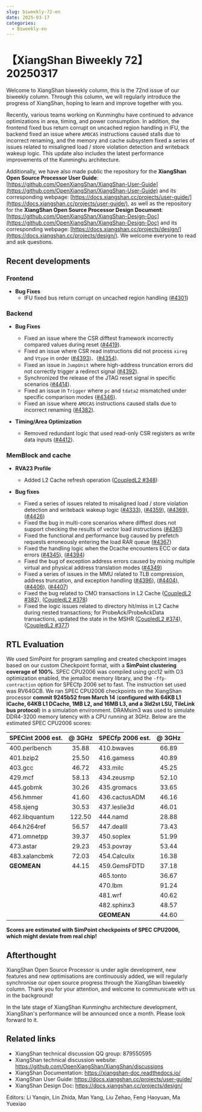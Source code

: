 ```yaml
---
slug: biweekly-72-en
date: 2025-03-17
categories:
  - Biweekly-en
---
```


# 【XiangShan Biweekly 72】20250317

Welcome to XiangShan biweekly column, this is the 72nd issue of our biweekly column. Through this column, we will regularly introduce the progress of XiangShan, hoping to learn and improve together with you.

Recently, various teams working on Kunminghu have continued to advance optimizations in area, timing, and power consumption. In addition, the frontend fixed bus return corrupt on uncached region handling in IFU, the backend fixed an issue where `AMOCAS` instructions caused stalls due to incorrect renaming, and the memory and cache subsystem fixed a series of issues related to misaligned load / store violation detection and writeback wakeup logic. This update also includes the latest performance improvements of the Kunminghu architecture.

Additionally, we have also made public the repository for the **XiangShan Open Source Processor User Guide**: [https://github.com/OpenXiangShan/XiangShan-User-Guide](https://github.com/OpenXiangShan/XiangShan-User-Guide) and its corresponding webpage: [https://docs.xiangshan.cc/projects/user-guide/](https://docs.xiangshan.cc/projects/user-guide/), as well as the repository for the **XiangShan Open Source Processor Design Document**: [https://github.com/OpenXiangShan/XiangShan-Design-Doc](https://github.com/OpenXiangShan/XiangShan-Design-Doc) and its corresponding webpage: [https://docs.xiangshan.cc/projects/design/](https://docs.xiangshan.cc/projects/design/). We welcome everyone to read and ask questions.

<!-- more -->
## Recent developments

### Frontend

- **Bug Fixes**
    - IFU fixed bus return corrupt on uncached region handling ([#4301](https://github.com/OpenXiangShan/XiangShan/pull/4301))

### Backend

- **Bug Fixes**
    - Fixed an issue where the CSR difftest framework incorrectly compared values during reset ([#4419](https://github.com/OpenXiangShan/XiangShan/pull/4419)).  
    - Fixed an issue where CSR read instructions did not process `xireg` and `Vtype` in order ([#4393](https://github.com/OpenXiangShan/XiangShan/pull/4393))、([#4354](https://github.com/OpenXiangShan/XiangShan/pull/4354)).  
    - Fixed an issue in `JumpUnit` where high-address truncation errors did not correctly trigger a redirect signal ([#4392](https://github.com/OpenXiangShan/XiangShan/pull/4392)).  
    - Synchronized the release of the JTAG reset signal in specific scenarios ([#4414](https://github.com/OpenXiangShan/XiangShan/pull/4414)).  
    - Fixed an issue in `Trigger` where `pc` and `tdata2` mismatched under specific comparison modes ([#4346](https://github.com/OpenXiangShan/XiangShan/pull/4346)).  
    - Fixed an issue where `AMOCAS` instructions caused stalls due to incorrect renaming ([#4382](https://github.com/OpenXiangShan/XiangShan/pull/4382)).  

- **Timing/Area Optimization**
    - Removed redundant logic that used read-only CSR registers as write data inputs ([#4412](https://github.com/OpenXiangShan/XiangShan/pull/4412)).  

### MemBlock and cache

- **RVA23 Profile**
  - Added L2 Cache refresh operation ([CoupledL2 #348](https://github.com/OpenXiangShan/CoupledL2/pull/348))

- **Bug fixes**
    - Fixed a series of issues related to misaligned load / store violation detection and writeback wakeup logic ([#4333](https://github.com/OpenXiangShan/XiangShan/pull/4333)), ([#4359](https://github.com/OpenXiangShan/XiangShan/pull/4359)), ([#4369](https://github.com/OpenXiangShan/XiangShan/pull/4369)), ([#4426](https://github.com/OpenXiangShan/XiangShan/pull/4426))
    - Fixed the bug in multi-core scenarios where difftest does not support checking the results of vector load instructions ([#4361](https://github.com/OpenXiangShan/XiangShan/pull/4361))
    - Fixed the functional and performance bug caused by prefetch requests erroneously entering the load RAR queue ([#4367](https://github.com/OpenXiangShan/XiangShan/pull/4367))
    - Fixed the handling logic when the Dcache encounters ECC or data errors ([#4345](https://github.com/OpenXiangShan/XiangShan/pull/4345)), ([#4394](https://github.com/OpenXiangShan/XiangShan/pull/4394))
    - Fixed the bug of exception address errors caused by mixing multiple virtual and physical address translation modes ([#4349](https://github.com/OpenXiangShan/XiangShan/pull/4349))
    - Fixed a series of issues in the MMU related to TLB compression, address truncation, and exception handling ([#4396](https://github.com/OpenXiangShan/XiangShan/pull/4396)), ([#4404](https://github.com/OpenXiangShan/XiangShan/pull/4404)), ([#4406](https://github.com/OpenXiangShan/XiangShan/pull/4406)), ([#4407](https://github.com/OpenXiangShan/XiangShan/pull/4407))
    - Fixed the bug related to CMO transactions in L2 Cache ([CoupledL2 #382](https://github.com/OpenXiangShan/CoupledL2/pull/382)), ([CoupledL2 #378](https://github.com/OpenXiangShan/CoupledL2/pull/378))
    - Fixed the logic issues related to directory hit/miss in L2 Cache during nested transactions; for ProbeAck/ProbeAckData transactions, updated the state in the MSHR ([CoupledL2 #374](https://github.com/OpenXiangShan/CoupledL2/pull/382)), ([CoupledL2 #377](https://github.com/OpenXiangShan/CoupledL2/pull/378))


## RTL Evaluation

We used SimPoint for program sampling and created checkpoint images based on our custom Checkpoint format, with a **SimPoint clustering coverage of 100%**. SPEC CPU2006 was compiled using gcc12 with O3 optimization enabled, the jemalloc memory library, and the `-ffp-contraction` option for SPECfp 2006 set to fast. The instruction set used was RV64GCB. We ran SPEC CPU2006 checkpoints on the XiangShan processor **commit 9245b52 from March 14** (**configured with 64KB L1 ICache, 64KB L1 DCache, 1MB L2, and 16MB L3, and a 3ld2st LSU, TileLink bus protocol**) in a simulation environment. DRAMsim3 was used to simulate DDR4-3200 memory latency with a CPU running at 3GHz. Below are the estimated SPEC CPU2006 scores:

| SPECint 2006 est. | @ 3GHz | SPECfp 2006 est.  | @ 3GHz |
| :---------------- | :----: | :---------------- | :----: |
| 400.perlbench     | 35.88  | 410.bwaves        | 66.89  |
| 401.bzip2         | 25.50  | 416.gamess        | 40.89  |
| 403.gcc           | 46.72  | 433.milc          | 45.25  |
| 429.mcf           | 58.13  | 434.zeusmp        | 52.10  |
| 445.gobmk         | 30.26  | 435.gromacs       | 33.65  |
| 456.hmmer         | 41.60  | 436.cactusADM     | 46.16  |
| 458.sjeng         | 30.53  | 437.leslie3d      | 46.01  |
| 462.libquantum    | 122.50 | 444.namd          | 28.88  |
| 464.h264ref       | 56.57  | 447.dealII        | 73.43  |
| 471.omnetpp       | 39.37  | 450.soplex        | 51.99  |
| 473.astar         | 29.23  | 453.povray        | 53.44  |
| 483.xalancbmk     | 72.03  | 454.Calculix      | 16.38  |
| **GEOMEAN**       | 44.15  | 459.GemsFDTD      | 37.18  |
|                   |        | 465.tonto         | 36.67  |
|                   |        | 470.lbm           | 91.24  |
|                   |        | 481.wrf           | 40.62  |
|                   |        | 482.sphinx3       | 48.57  |
|                   |        | **GEOMEAN**       | 44.60  |

**Scores are estimated with SimPoint checkpoints of SPEC CPU2006, which might deviate from real chip!**

## Afterthought

XiangShan Open Source Processor is under agile development, new features and new optimisations are continuously added, we will regularly synchronise our open source progress through the XiangShan biweekly column. Thank you for your attention, and welcome to communicate with us in the background!

In the late stage of XiangShan Kunminghu architecture development, XiangShan's performance will be announced once a month. Please look forward to it.

## Related links

* XiangShan technical discussion QQ group: 879550595
* XiangShan technical discussion website: https://github.com/OpenXiangShan/XiangShan/discussions
* XiangShan Documentation: https://xiangshan-doc.readthedocs.io/
* XiangShan User Guide: https://docs.xiangshan.cc/projects/user-guide/
* XiangShan Design Doc: https://docs.xiangshan.cc/projects/design/

Editors: Li Yanqin, Lin Zhida, Man Yang, Liu Zehao, Feng Haoyuan, Ma Yuexiao
